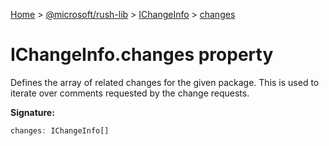 [Home](./index) &gt; [@microsoft/rush-lib](./rush-lib.md) &gt; [IChangeInfo](./rush-lib.ichangeinfo.md) &gt; [changes](./rush-lib.ichangeinfo.changes.md)

# IChangeInfo.changes property

Defines the array of related changes for the given package. This is used to iterate over comments requested by the change requests.

**Signature:**
```javascript
changes: IChangeInfo[]
```
